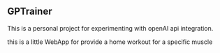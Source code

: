## GPTrainer

This is a personal project for experimenting with openAI api integration.

this is a little WebApp for provide a home workout for a specific muscle
